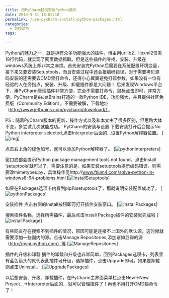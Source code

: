 ```yaml
---
title: 用PyCharm轻松安装Python插件
date: 2014-5-31 18:02:10
permalink: /use-pycharm-install-python-packages.html
categories:
  - 奇技盈巧
tags:
  - 
---
```


Python的魅力之一，就是拥有众多功能强大的插件，博主用urllib2、libxml2仅需18行代码，就实现了网页数据抓取。但是这些插件的寻找、安装、升级在windows系统上却非常之麻烦。首先安装完Python后需要在系统配置环境变量，接下来又要安装Setuptools，而且安装过程中还会报编码错误，对于需要拷贝源码安装的还需要去CMD里打命令，还得小心翼翼避免打错参数，如果没有一位有经验的人在旁指点，安装、升级、卸载插件都是大问题！
后来发现Windows平台下，用PyCharm管理插件非常方便，完全不需要打命令，鼠标点击即可，非常方便。PyCharm是由JetBrains打造的一款Python IDE，功能强大，并且提供社区免费版（Community Edition），不需要破解，下载地址（http://www.jetbrains.com/pycharm/download/）

PS：随着PyCharm版本的更新，操作方式以及和本文由了很多区别，但思路大体不变，多尝试几次就能成功。
PyCharm的安装与设置
下载安装打开后会提示No Python interpreter selected,点击Interpreter后面的…设置Python解释器位置。
[![img](http://pic.ftium4.com/creatnewproject-1.png)]

点击右上角的绿色加号，就可以添加Python解释器了。
[![pythonInterpreters](http://pic.ftium4.com/pythonInterpreters-1.jpeg)]

窗口底部会提示Python package management tools not found。点击Install ‘setuptools’就可以了，需要注意的是，如果安装setuptools提示编码错误，则需要改mimetypes.py，具体操作见http://www.ftium4.com/solve-python-in-windows8-64-problems.html
[![InstallSetuptools](http://pic.ftium4.com/InstallSetuptools-1.jpeg)]

如果在Packages选项卡内看到pip和setuptools了，那就说明安装配置成功了。
[![pythonPackages](http://pic.ftium4.com/pythonPackages-1.jpeg)]

安装插件
点击右侧的Install按钮即可打开插件安装窗口。
[![InstallPackages](http://pic.ftium4.com/InstallPackages-1.png)]

搜索插件名称，选择所需插件，最后点击Install Package插件的安装就完成啦
[![InstallPackage](http://pic.ftium4.com/InstallPackage-1.png)]

有些网友存在搜索不到插件的情况，原因可能是连接不上国外的默认源，这时候就需要添加一些国内的源。点击Manage Repositories,添加诸如豆瓣的源（http://pypi.python.com）等
[![ManageRepositories](http://pic.ftium4.com/ManageRepositories-1-1024x584.png)]

插件的升级和卸载
插件的卸载和升级也非常简单，回到Packages选项卡，列表里有蓝色箭头的就代表此插件可升级，选择插件，点击Upgrade即可。如果要卸载则点击Uninstall。
[![UpgradePackages](http://pic.ftium4.com/UpgradePackages-1.png)]

以后想安装、升级、卸载插件，在PyCharm主界面菜单栏点击New→New Project…→Interpreter后面的… 就可以管理插件了！再也不用打开CMD输命令了！